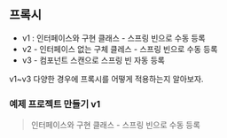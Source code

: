 ## 프록시



- v1 : 인터페이스와 구현 클래스 - 스프링 빈으로 수동 등록
- v2 - 인터페이스 없는 구체 클레스 - 스프링 빈으로 수동 등록
- v3 - 컴포넌트 스캔으로 스프링 빈 자동 등록

v1~v3 다양한 경우에 프록시를 어떻게 적용하는지 알아보자.





### 예제 프로젝트 만들기 v1

> 인터페이스와 구현 클래스 - 스프링 빈으로 수동 등록

